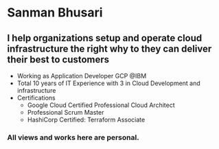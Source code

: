 # Sanman Bhusari

## I help organizations setup and operate cloud infrastructure the right why to they can deliver their best to customers

* Working as Application Developer GCP @IBM 
* Total 10 years of IT Experience with 3 in Cloud Development and infrastructure
* Certifications
    * Google Cloud Certified Professional Cloud Architect
    * Professional Scrum Master
    * HashiCorp Certified: Terraform Associate

### **All views and works here are personal.**